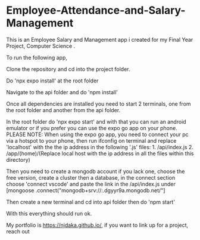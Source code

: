 # Employee-Attendance-and-Salary-Management
This is an Employee Salary and Management app i created for my Final Year Project, Computer Science .

To run the following app,

Clone the repository and cd into the project folder.

Do 'npx expo install' at the root folder

Navigate to the api folder and do 'npm install'

Once all dependencies are installed you need to start 2 terminals, one from the root folder and another from the api folder.

In the root folder do 'npx expo start' and with that you can run an android emulator or if you prefer you can use the expo go app on your phone. PLEASE NOTE: When using the expo go app, you need to connect your pc via a hotspot to your phone, then run ifconfig on terminal and replace 'localhost' with the the ip address in the following '.js' files: 1. /api/index.js 2. /app/(home)/(Replace local host with the ip address in all the files within this directory)

Then you need to create a mongodb account if you lack one, choose the free version, create a cluster then a database, in the connect section choose 'connect vscode' and paste the link in the /api/index.js under [mongoose .connect("mongodb+srv://:.dgyyr9a.mongodb.net/"]

Then create a new terminal and cd into api folder then do 'npm start'

With this everything should run ok.

My portfolio is https://njdaka.github.io/, if you want to link up for a project, reach out
